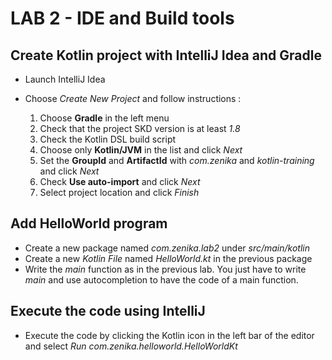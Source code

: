 <div class="pb"></div>

# LAB 2 - IDE and Build tools

## Create Kotlin project with IntelliJ Idea and Gradle

- Launch IntelliJ Idea
- Choose *Create New Project* and follow instructions :

    1. Choose **Gradle** in the left menu
    2. Check that the project SKD version is at least *1.8*
    3. Check the Kotlin DSL build script  
    4. Choose only **Kotlin/JVM** in the list and click *Next*
    5. Set the **GroupId** and **ArtifactId** with *com.zenika* and *kotlin-training* and click *Next*
    6. Check **Use auto-import** and click *Next*
    7. Select project location and click *Finish*


## Add HelloWorld program

- Create a new package named *com.zenika.lab2* under *src/main/kotlin*
- Create a new *Kotlin File* named *HelloWorld.kt* in the previous package
- Write the *main* function as in the previous lab. You just have to write *main* and use autocompletion to have the code of a main function.

## Execute the code using IntelliJ

- Execute the code by clicking the Kotlin icon in the left bar of the editor and select *Run com.zenika.helloworld.HelloWorldKt* 
